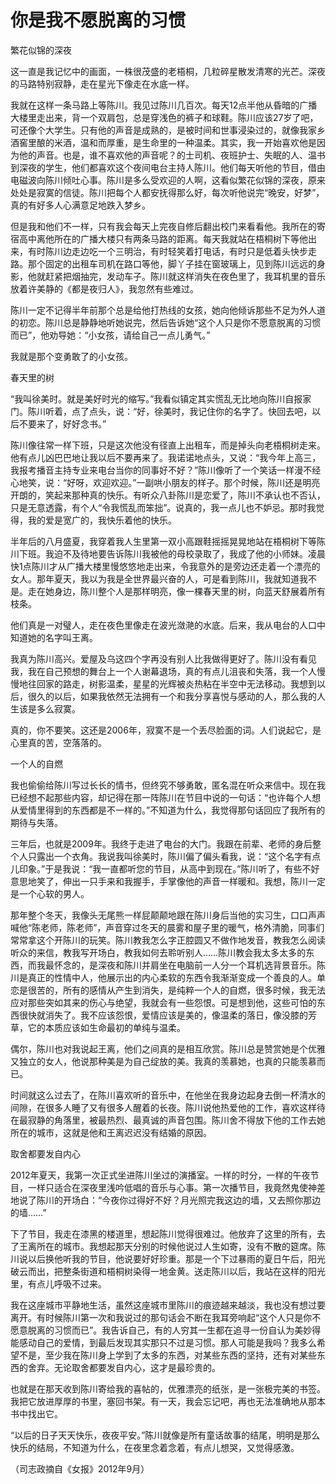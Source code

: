 # 你是我不愿脱离的习惯

繁花似锦的深夜

这一直是我记忆中的画面，一株很茂盛的老梧桐，几粒碎星散发清寒的光芒。深夜的马路特别寂静，走在星光下像走在水底一样。

我就在这样一条马路上等陈川。我见过陈川几百次。每天12点半他从昏暗的广播大楼里走出来，背一个双肩包，总是穿浅色的裤子和球鞋。陈川应该27岁了吧，可还像个大学生。只有他的声音是成熟的，是被时间和世事浸染过的，就像我家乡酒窖里酿的米酒，温和而厚重，是生命里的一种温柔。其实，我一开始喜欢他是因为他的声音。也是，谁不喜欢他的声音呢？的士司机、夜班护士、失眠的人、温书到深夜的学生，他们都喜欢这个夜间电台主持人陈川。他们每天听他的节目，借由电磁波向陈川倾吐心事。陈川是多么受欢迎的人啊，这看似繁花似锦的深夜，原来处处是寂寞的信徒。陈川把每个人都安抚得那么好，每次听他说完“晚安，好梦”，真的有好多人心满意足地跌入梦乡。

但是我和他们不一样，只有我会每天上完夜自修后翻出校门来看看他。我所在的寄宿高中离他所在的广播大楼只有两条马路的距离。每天我就站在梧桐树下等他出来，有时陈川边走边吃一个三明治，有时轻笑着打电话，有时只是低着头快步走路。那个固定的出租车司机在路口等他，脚丫子挂在窗玻璃上，见到陈川远远的身影，他就赶紧把烟抽完，发动车子。陈川就这样消失在夜色里了，我耳机里的音乐放着许美静的《都是夜归人》，我忽然有些难过。

陈川一定不记得半年前那个总是给他打热线的女孩，她向他倾诉那些不足为外人道的初恋。陈川总是静静地听她说完，然后告诉她“这个人只是你不愿意脱离的习惯而已”，他劝导她：“小女孩，请给自己一点儿勇气。”

我就是那个变勇敢了的小女孩。

春天里的树

“我叫徐美时。就是美好时光的缩写。”我看似镇定其实慌乱无比地向陈川自报家门。陈川听着，点了点头，说：“好，徐美时，我记住你的名字了。快回去吧，以后不要来了，好好念书。”

陈川像往常一样下班，只是这次他没有径直上出租车，而是掉头向老梧桐树走来。他有点儿凶巴巴地让我以后不要再来了。我诺诺地点头，又说：“我今年上高三，我报考播音主持专业来电台当你的同事好不好？”陈川像听了一个笑话一样漫不经心地笑，说：“好呀，欢迎欢迎。”一副哄小朋友的样子。那个时候，陈川还是明亮开朗的，笑起来那种真的快乐。有听众八卦陈川是恋爱了，陈川不承认也不否认，只是无意透露，有个人“令我慌乱而笨拙”。说真的，我一点儿也不妒忌。那时我觉得，我的爱是宽广的，我快乐着他的快乐。

半年后的八月盛夏，我穿着我人生里第一双小高跟鞋摇摇晃晃地站在梧桐树下等陈川下班。我迫不及待地要告诉陈川我被他的母校录取了，我成了他的小师妹。凌晨快1点陈川才从广播大楼里慢悠悠地走出来，令我意外的是旁边还走着一个漂亮的女人。那年夏天，我以为我是全世界最兴奋的人，可是看到陈川，我就知道我不是。走在她身边，陈川整个人是那样明亮，像一棵春天里的树，向蓝天舒展着所有枝条。

他们真是一对璧人，走在夜色里像走在波光潋滟的水底。后来，我从电台的人口中知道她的名字叫王离。

我真为陈川高兴。爱屋及乌这四个字再没有别人比我做得更好了。陈川没有看见我，我在自己预想的舞台上一个人谢幕退场，真的有点儿沮丧和失落，我一个人慢慢地往回家的路走，树影温柔，星星的光辉被炎热粘在半空中无法移动。我想到以后，很久的以后，如果我依然无法拥有一个和我分享喜悦与感动的人，那么我的人生该是多么寂寞。

真的，你不要笑。这还是2006年，寂寞不是一个丢尽脸面的词。人们说起它，是心里真的苦，空落落的。

一个人的自燃

我也偷偷给陈川写过长长的情书，但终究不够勇敢，匿名混在听众来信中。现在我已经想不起那些内容，却记得在那一阵陈川在节目中说的一句话：“也许每个人想从爱情里得到的东西都是不一样的。”不知道为什么，我觉得那句话回应了我所有的期待与失落。

三年后，也就是2009年。我终于走进了电台的大门。我跟在前辈、老师的身后整个人只露出一个衣角。我说我叫徐美时，陈川偏了偏头看我，说：“这个名字有点儿印象。”于是我说：“我一直都听您的节目，从高中到现在。”陈川听了，有些不好意思地笑了，伸出一只手来和我握手，手掌像他的声音一样暖和。我想，陈川一定是一个心软的男人。

那年整个冬天，我像头无尾熊一样屁颠颠地跟在陈川身后当他的实习生，口口声声喊他“陈老师，陈老师”，声音穿过冬天的晨雾和屋子里的暖气，格外清脆，同事们常常拿这个开陈川的玩笑。陈川教我怎么字正腔圆又不做作地发音，教我怎么阅读听众的来信，教我写开场白，教我如何去聆听别人……陈川教会我太多太多的东西，而我最怀念的，是深夜和陈川并肩坐在电脑前一人分一个耳机选背景音乐。陈川是真正的性情中人，他展示出的内心柔软的东西令我渐渐变成一个善良的人。单恋是很苦的，所有的感情从产生到消失，是纯粹一个人的自燃，很多时候，我无法应对那些突如其来的伤心与绝望，我就会有一些怨恨。可是想到他，这些可怕的东西很快就消失了。我不应该怨恨，爱情应该是美的，像温柔的落日，像没膝的芳草，它的本质应该如生命最初的单纯与温柔。

偶尔，陈川也对我说起王离，他们之间真的是相互欣赏。陈川总是赞赏她是个优雅又独立的女人，他说那种美是为自己绽放的美。我真的羡慕她，也真的只能羡慕而已。

时间就这么过去了，在陈川喜欢听的音乐中，在他坐在我身边起身去倒一杯清水的间隙，在很多人睡了又有很多人醒着的长夜。陈川说他热爱他的工作，喜欢这样待在最寂静的角落里，被最热烈、最真诚的声音包围。陈川舍不得放下他的工作去她所在的城市，这就是他和王离迟迟没有结婚的原因。

取舍都要发自内心

2012年夏天，我第一次正式坐进陈川坐过的演播室。一样的时分，一样的午夜节目，一样只适合在深夜里浅吟低唱的音乐与心事。第一次播节目，我竟然鬼使神差地说了陈川的开场白：“今夜你过得好不好？月光照完我这边的墙，又去照你那边的墙……”

下了节目，我走在漆黑的楼道里，想起陈川觉得很难过。他放弃了这里的所有，去了王离所在的城市。我想起那天分别的时候他说过人生如寄，没有不散的筵席。陈川说以后换他听我的节目，他说要好好珍重。那是一个下过暴雨的夏日午后，阳光破云而出，把整条街道和梧桐树染得一地金黄。送走陈川以后，我站在这样的阳光里，有点儿呼吸不过来。

我在这座城市平静地生活，虽然这座城市里陈川的痕迹越来越淡，我也没有想过要离开。有时候陈川第一次和我说过的那句话会不断在我耳旁响起“这个人只是你不愿意脱离的习惯而已”。我告诉自己，有的人穷其一生都在追寻一份自认为美妙得能感动自己的爱情，到最后发现其实那只不过是习惯。那人可能是我吗？我多么希望不是，至少我在陈川身上学到了太多的东西，对某些东西的坚持，还有对某些东西的舍弃。无论取舍都要发自内心，这才是最珍贵的。

也就是在那天收到陈川寄给我的喜帖的，优雅漂亮的纸张，是一张极完美的书签。我把它放进厚厚的书里，塞回书架。有一天，我会忘记吧，再也无法准确地从那本书中找出它。

“以后的日子天天快乐，夜夜平安。”陈川就像是所有童话故事的结尾，明明是那么快乐的结局，不知道为什么，在夜里念着念着，有点儿想哭，又觉得感激。

（司志政摘自《女报》2012年9月）